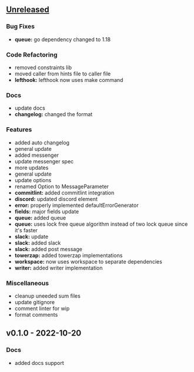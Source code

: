 <a name="unreleased"></a>
## [Unreleased]

### Bug Fixes
- **queue:** go dependency changed to 1.18

### Code Refactoring
- removed constraints lib
- moved caller from hints file to caller file
- **lefthook:** lefthook now uses make command

### Docs
- update docs
- **changelog:** changed the format

### Features
- added auto changelog
- general update
- added messenger
- update messenger spec
- more updates
- general update
- update options
- renamed Option to MessageParameter
- **commitlint:** added commitlint integration
- **discord:** updated discord element
- **error:** properly implemented defaultErrorGenerator
- **fields:** major fields update
- **queue:** added queue
- **queue:** uses lock free queue algorithm instead of two lock queue since it's faster
- **slack:** update
- **slack:** added slack
- **slack:** added post message
- **towerzap:** added towerzap implementations
- **workspace:** now uses workspace to separate dependencies
- **writer:** added writer implementation

### Miscellaneous
- cleanup uneeded sum files
- update gitignore
- comment linter for wip
- format comments


<a name="v0.1.0"></a>
## v0.1.0 - 2022-10-20
### Docs
- added docs support


[Unreleased]: https://github.com/tigorlazuardi/tower/compare/v0.1.0...HEAD
